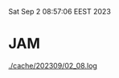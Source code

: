 Sat Sep  2 08:57:06 EEST 2023
# JAM
<a href='./cache/202309/02_08.log'>./cache/202309/02_08.log</a>
